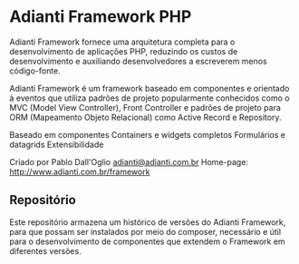 # Adianti Framework PHP

Adianti Framework fornece uma arquitetura completa para o desenvolvimento de aplicações PHP, reduzindo os custos de desenvolvimento e auxiliando desenvolvedores a escreverem menos código-fonte.

Adianti Framework é um framework baseado em componentes e orientado à eventos que utiliza padrões de projeto popularmente conhecidos como o MVC (Model View Controller), Front Controller e padrões de projeto para ORM (Mapeamento Objeto Relacional) como Active Record e Repository.

Baseado em componentes
Containers e widgets completos
Formulários e datagrids
Extensibilidade

Criado por Pablo Dall'Oglio adianti@adianti.com.br Home-page: http://www.adianti.com.br/framework

## Repositório

Este repositório armazena um histórico de versões do Adianti Framework, para que possam ser instalados por meio do composer, necessário e útil para o desenvolvimento de componentes que extendem o Framework em diferentes versões.
